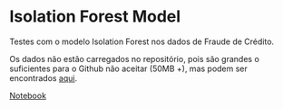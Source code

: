 # Isolation Forest Model

Testes com o modelo Isolation Forest nos dados de Fraude de Crédito.

Os dados não estão carregados no repositório, pois são grandes o suficientes para o Github não aceitar (50MB +), mas podem ser encontrados [aqui](https://www.kaggle.com/mlg-ulb/creditcardfraud).

[Notebook](https://github.com/barbosarafael/isolation_forest_model/blob/main/notebook/1.0.test_model.ipynb)
